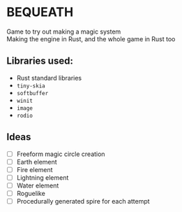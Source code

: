 # BEQUEATH

Game to try out making a magic system  
Making the engine in Rust, and the whole game in Rust too 

## Libraries used:
 - Rust standard libraries
 - `tiny-skia`
 - `softbuffer`
 - `winit`
 - `image`
 - `rodio`

## Ideas
 - [ ] Freeform magic circle creation
 - [ ] Earth element
 - [ ] Fire element
 - [ ] Lightning element
 - [ ] Water element
 - [ ] Roguelike
 - [ ] Procedurally generated spire for each attempt
